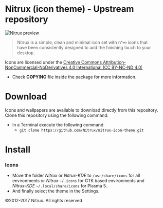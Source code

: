 Nitrux (icon theme) - Upstream repository
==============

![Nitrux preview](http://orig03.deviantart.net/15d9/f/2015/186/3/5/nitrux_by_deviantn7k1-d4utllr.png " Nitrux is a simple, clean and minimal icon set with n^∞ icons that have been consistently designed to add the finishing touch to your desktop.")
>  Nitrux is a simple, clean and minimal icon set with n^∞ icons that have been consistently designed to add the finishing touch to your desktop.

Icons are licensed under the [Creative Commons Attribution-NonCommercial-NoDerivatives 4.0 International (CC BY-NC-ND 4.0)](hhttps://creativecommons.org/licenses/by-nc-nd/4.0/)

* Check **COPYING** file inside the package for more information.

Download
========

Icons and wallpapers are available to download directly from this repository. Clone this repository using the following command:

* In a Terminal execute the following command: 
  * `git clone https://github.com/Nitrux/nitrux-icon-theme.git`

Install
========

### Icons

* Move the folder *Nitrux* or *Nitrux-KDE* to `/usr/share/icons` for all environments or *Nitrux* `~/.icons` for GTK based environments and *Nitrux-KDE* `~/.local/share/icons` for Plasma 5.
* And finally select the theme in the Settings.

©2012-2017 Nitrux. All rights reserved
